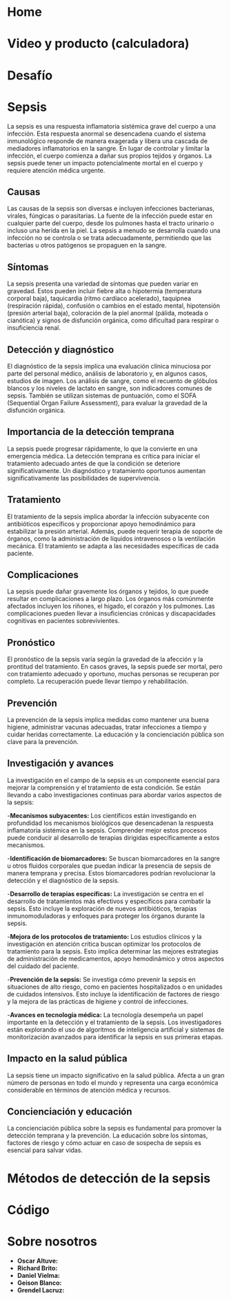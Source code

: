 # Home
# Video y producto (calculadora)
# Desafío

# Sepsis
La sepsis es una respuesta inflamatoria sistémica grave del cuerpo a una infección. Esta respuesta anormal se desencadena cuando el sistema inmunológico responde de manera exagerada y libera una cascada de mediadores inflamatorios en la sangre. En lugar de controlar y limitar la infección, el cuerpo comienza a dañar sus propios tejidos y órganos. La sepsis puede tener un impacto potencialmente mortal en el cuerpo y requiere atención médica urgente.

## Causas
Las causas de la sepsis son diversas e incluyen infecciones bacterianas, virales, fúngicas o parasitarias. La fuente de la infección puede estar en cualquier parte del cuerpo, desde los pulmones hasta el tracto urinario o incluso una herida en la piel. La sepsis a menudo se desarrolla cuando una infección no se controla o se trata adecuadamente, permitiendo que las bacterias u otros patógenos se propaguen en la sangre.

## Síntomas
La sepsis presenta una variedad de síntomas que pueden variar en gravedad. Estos pueden incluir fiebre alta o hipotermia (temperatura corporal baja), taquicardia (ritmo cardíaco acelerado), taquipnea (respiración rápida), confusión o cambios en el estado mental, hipotensión (presión arterial baja), coloración de la piel anormal (pálida, moteada o cianótica) y signos de disfunción orgánica, como dificultad para respirar o insuficiencia renal.

## Detección y diagnóstico
El diagnóstico de la sepsis implica una evaluación clínica minuciosa por parte del personal médico, análisis de laboratorio y, en algunos casos, estudios de imagen. Los análisis de sangre, como el recuento de glóbulos blancos y los niveles de lactato en sangre, son indicadores comunes de sepsis. También se utilizan sistemas de puntuación, como el SOFA (Sequential Organ Failure Assessment), para evaluar la gravedad de la disfunción orgánica.

## Importancia de la detección temprana
La sepsis puede progresar rápidamente, lo que la convierte en una emergencia médica. La detección temprana es crítica para iniciar el tratamiento adecuado antes de que la condición se deteriore significativamente. Un diagnóstico y tratamiento oportunos aumentan significativamente las posibilidades de supervivencia.

## Tratamiento
El tratamiento de la sepsis implica abordar la infección subyacente con antibióticos específicos y proporcionar apoyo hemodinámico para estabilizar la presión arterial. Además, puede requerir terapia de soporte de órganos, como la administración de líquidos intravenosos o la ventilación mecánica. El tratamiento se adapta a las necesidades específicas de cada paciente.

## Complicaciones
La sepsis puede dañar gravemente los órganos y tejidos, lo que puede resultar en complicaciones a largo plazo. Los órganos más comúnmente afectados incluyen los riñones, el hígado, el corazón y los pulmones. Las complicaciones pueden llevar a insuficiencias crónicas y discapacidades cognitivas en pacientes sobrevivientes.

## Pronóstico
El pronóstico de la sepsis varía según la gravedad de la afección y la prontitud del tratamiento. En casos graves, la sepsis puede ser mortal, pero con tratamiento adecuado y oportuno, muchas personas se recuperan por completo. La recuperación puede llevar tiempo y rehabilitación.

## Prevención
La prevención de la sepsis implica medidas como mantener una buena higiene, administrar vacunas adecuadas, tratar infecciones a tiempo y cuidar heridas correctamente. La educación y la concienciación pública son clave para la prevención.

## Investigación y avances
La investigación en el campo de la sepsis es un componente esencial para mejorar la comprensión y el tratamiento de esta condición. Se están llevando a cabo investigaciones continuas para abordar varios aspectos de la sepsis:

-**Mecanismos subyacentes:** Los científicos están investigando en profundidad los mecanismos biológicos que desencadenan la respuesta inflamatoria sistémica en la sepsis. Comprender mejor estos procesos puede conducir al desarrollo de terapias dirigidas específicamente a estos mecanismos.

-**Identificación de biomarcadores:** Se buscan biomarcadores en la sangre u otros fluidos corporales que puedan indicar la presencia de sepsis de manera temprana y precisa. Estos biomarcadores podrían revolucionar la detección y el diagnóstico de la sepsis.

-**Desarrollo de terapias específicas:** La investigación se centra en el desarrollo de tratamientos más efectivos y específicos para combatir la sepsis. Esto incluye la exploración de nuevos antibióticos, terapias inmunomoduladoras y enfoques para proteger los órganos durante la sepsis.

-**Mejora de los protocolos de tratamiento:** Los estudios clínicos y la investigación en atención crítica buscan optimizar los protocolos de tratamiento para la sepsis. Esto implica determinar las mejores estrategias de administración de medicamentos, apoyo hemodinámico y otros aspectos del cuidado del paciente.

-**Prevención de la sepsis:** Se investiga cómo prevenir la sepsis en situaciones de alto riesgo, como en pacientes hospitalizados o en unidades de cuidados intensivos. Esto incluye la identificación de factores de riesgo y la mejora de las prácticas de higiene y control de infecciones.

-**Avances en tecnología médica:** La tecnología desempeña un papel importante en la detección y el tratamiento de la sepsis. Los investigadores están explorando el uso de algoritmos de inteligencia artificial y sistemas de monitorización avanzados para identificar la sepsis en sus primeras etapas.

## Impacto en la salud pública
La sepsis tiene un impacto significativo en la salud pública. Afecta a un gran número de personas en todo el mundo y representa una carga económica considerable en términos de atención médica y recursos.

## Concienciación y educación
La concienciación pública sobre la sepsis es fundamental para promover la detección temprana y la prevención. La educación sobre los síntomas, factores de riesgo y cómo actuar en caso de sospecha de sepsis es esencial para salvar vidas.
# Métodos de detección de la sepsis
# Código

# Sobre nosotros
- **Oscar Altuve:**
- **Richard Brito:**
- **Daniel Vielma:**
- **Geison Blanco:**
- **Grendel Lacruz:**

